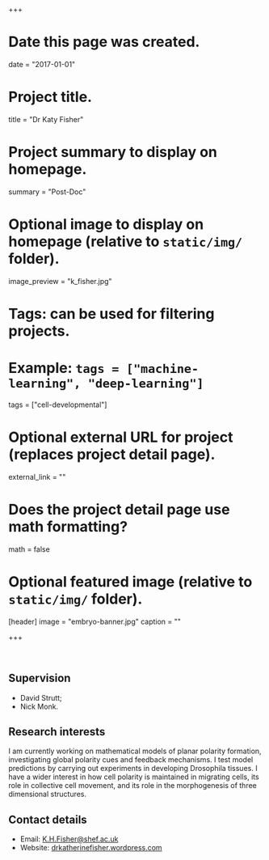 +++
# Date this page was created.
date = "2017-01-01"

# Project title.
title = "Dr Katy Fisher"

# Project summary to display on homepage.
summary = "Post-Doc"

# Optional image to display on homepage (relative to `static/img/` folder).
image_preview = "k_fisher.jpg"

# Tags: can be used for filtering projects.
# Example: `tags = ["machine-learning", "deep-learning"]`
tags = ["cell-developmental"]

# Optional external URL for project (replaces project detail page).
external_link = ""

# Does the project detail page use math formatting?
math = false

# Optional featured image (relative to `static/img/` folder).
[header]
image = "embryo-banner.jpg"
caption = ""

+++

<br>

## Supervision

* David Strutt; 
* Nick Monk.

## Research interests
I am currently working on mathematical models of planar polarity formation, investigating global polarity cues and feedback mechanisms. I test model predictions by carrying out experiments in developing Drosophila tissues. I have a wider interest in how cell polarity is maintained in migrating cells, its role in collective cell movement, and its role in the morphogenesis of three dimensional structures.

## Contact details

* Email: K.H.Fisher@shef.ac.uk
* Website: [drkatherinefisher.wordpress.com](http://www.drkatherinefisher.wordpress.com/)
